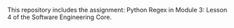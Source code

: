 This repository includes the assignment: Python Regex in Module 3: Lesson 4 of the Software Engineering Core.